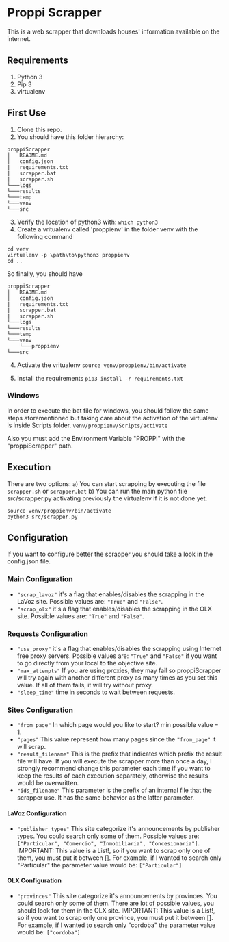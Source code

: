 # Proppi Scrapper
This is a web scrapper that downloads houses' information available on the internet.

## Requirements
1) Python 3
2) Pip 3
3) virtualenv

## First Use
1) Clone this repo.
2) You should have this folder hierarchy:
```
proppiScrapper
│   README.md
│	config.json
|   requirements.txt
|   scrapper.bat
|   scrapper.sh
└───logs
└───results
└───temp
└───venv
└───src
```
3) Verify the location of python3 with:
`which python3`
4) Create a vritualenv called 'proppienv' in the folder venv with the following command
```
cd venv
virtualenv -p \path\to\python3 proppienv
cd ..
```
So finally, you should have 
```
proppiScrapper
│   README.md
│	config.json
|   requirements.txt
|   scrapper.bat
|   scrapper.sh
└───logs
└───results
└───temp
└───venv
	└───proppienv
└───src
```
4) Activate the vritualenv
`source venv/proppienv/bin/activate`

5) Install the requirements
`pip3 install -r requirements.txt`

### Windows
In order to execute the bat file for windows, you should follow the same steps aforementioned but taking care about the activation of the virtualenv is inside Scripts folder.
`venv/proppienv/Scripts/activate`

Also you must add the Environment Variable "PROPPI" with the "proppiScrapper" path.


## Execution
There are two options:
a) You can start scrapping by executing the file `scrapper.sh` or `scrapper.bat`
b) You can run the main python file src/scrapper.py activating previously the virtualenv if it is not done yet.
```
source venv/proppienv/bin/activate
python3 src/scrapper.py
``` 

## Configuration
If you want to configure better the scrapper you should take a look in the config.json file.

### Main Configuration
- `"scrap_lavoz"` it's a flag that enables/disables the scrapping in the LaVoz site. Possible values are: `"True"` and `"False"`.
- `"scrap_olx"` it's a flag that enables/disables the scrapping in the OLX site. Possible values are: `"True"` and `"False"`.

### Requests Configuration
- `"use_proxy"` it's a flag that enables/disables the scrapping using Internet free proxy servers. Possible values are: `"True"` and `"False"` if you want to go directly from your local to the objective site.
- `"max_attempts"` If you are using proxies, they may fail so proppiScrapper will try again with another different proxy as many times as you set this value. If all of them fails, it will try without proxy.
- `"sleep_time"` time in seconds to wait between requests.

### Sites Configuration
- `"from_page"` In which page would you like to start? min possible value = 1.
- `"pages"` This value represent how many pages since the `"from_page"` it will scrap.
- `"result_filename"` This is the prefix that indicates which prefix the result file will have. If you will execute the scrapper more than once a day, I strongly recommend change this parameter each time if you want to keep the results of each execution separately, otherwise the results would be overwritten. 
- `"ids_filename"` This parameter is the prefix of an internal file that the scrapper use. It has the same behavior as the latter parameter.

#### LaVoz Configuration
- `"publisher_types"` This site categorize it's announcements by publisher types. You could search only some of them. Possible values are: `["Particular", "Comercio", "Inmobiliaria", "Concesionaria"]`. IMPORTANT: This value is a List!, so if you want to scrap only one of them, you must put it between []. For example, if I wanted to search only "Particular" the parameter value would be: `["Particular"]`

#### OLX Configuration
- `"provinces"` This site categorize it's announcements by provinces. You could search only some of them. There are lot of possible values, you should look for them in the OLX site. IMPORTANT: This value is a List!, so if you want to scrap only one province, you must put it between []. For example, if I wanted to search only "cordoba" the parameter value would be: `["cordoba"]`